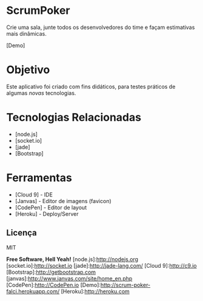 ScrumPoker
==========

Crie uma sala, junte todos os desenvolvedores do time e façam estimativas mais dinâmicas.

[Demo]


Objetivo
==
Este aplicativo foi criado com fins didáticos, para testes práticos de algumas *novas* tecnologias.


Tecnologias Relacionadas
==
* [node.js]
* [socket.io]
* [jade]
* [Bootstrap]

Ferramentas
==
* [Cloud 9] - IDE
* [Janvas]  - Editor de imagens (favicon)
* [CodePen] - Editor de layout
* [Heroku]  - Deploy/Server




Licença
----

MIT


**Free Software, Hell Yeah!**
[node.js]:http://nodejs.org
[socket.io]:http://socket.io
[jade]:http://jade-lang.com/
[Cloud 9]:http://c9.io
[Bootstrap]:http://getbootstrap.com
[janvas]:http://www.janvas.com/site/home_en.php
[CodePen]:http://CodePen.io
[Demo]:http://scrum-poker-falci.herokuapp.com/
[Heroku]:http://heroku.com